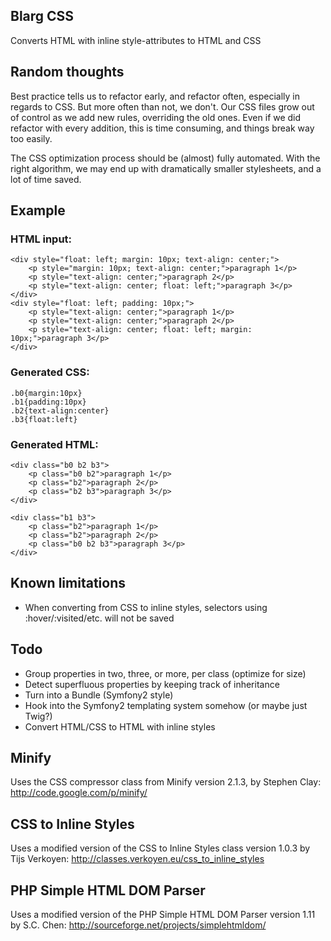 Blarg CSS
--------------

Converts HTML with inline style-attributes to HTML and CSS

## Random thoughts

Best practice tells us to refactor early, and refactor often, especially in regards to CSS. But more often than not, we don't. Our CSS files grow out of control as we add new rules, overriding the old ones. Even if we did refactor with every addition, this is time consuming, and things break way too easily.
 
The CSS optimization process should be (almost) fully automated. With the right algorithm, we may end up with dramatically smaller stylesheets, and a lot of time saved.

## Example

### HTML input:

    <div style="float: left; margin: 10px; text-align: center;">
        <p style="margin: 10px; text-align: center;">paragraph 1</p>
        <p style="text-align: center;">paragraph 2</p>
        <p style="text-align: center; float: left;">paragraph 3</p>
    </div>
    <div style="float: left; padding: 10px;">
        <p style="text-align: center;">paragraph 1</p>
        <p style="text-align: center;">paragraph 2</p>
        <p style="text-align: center; float: left; margin: 10px;">paragraph 3</p>
    </div>

### Generated CSS:

    .b0{margin:10px}
    .b1{padding:10px}
    .b2{text-align:center}
    .b3{float:left}

### Generated HTML:

    <div class="b0 b2 b3">
        <p class="b0 b2">paragraph 1</p>
        <p class="b2">paragraph 2</p>
        <p class="b2 b3">paragraph 3</p>
    </div>

    <div class="b1 b3">
        <p class="b2">paragraph 1</p>
        <p class="b2">paragraph 2</p>
        <p class="b0 b2 b3">paragraph 3</p>
    </div>

## Known limitations

* When converting from CSS to inline styles, selectors using :hover/:visited/etc. will not be saved

## Todo

* Group properties in two, three, or more, per class (optimize for size)
* Detect superfluous properties by keeping track of inheritance
* Turn into a Bundle (Symfony2 style)
* Hook into the Symfony2 templating system somehow (or maybe just Twig?)
* Convert HTML/CSS to HTML with inline styles

## Minify

Uses the CSS compressor class from Minify version 2.1.3, by Stephen Clay: http://code.google.com/p/minify/

## CSS to Inline Styles

Uses a modified version of the CSS to Inline Styles class version 1.0.3 by Tijs Verkoyen: http://classes.verkoyen.eu/css_to_inline_styles

## PHP Simple HTML DOM Parser

Uses a modified version of the PHP Simple HTML DOM Parser version 1.11 by S.C. Chen: http://sourceforge.net/projects/simplehtmldom/
